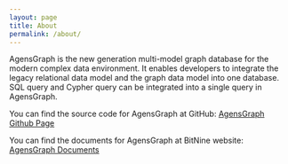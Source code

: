 ```yaml
---
layout: page
title: About
permalink: /about/
---
```


AgensGraph is the new generation multi-model graph database for the modern complex data environment. It enables developers to integrate the legacy relational data model and the graph data model into one database. SQL query and Cypher query can be integrated into a single query in AgensGraph.

You can find the source code for AgensGraph at GitHub:
[AgensGraph Github Page][AgensGraph-github] 

You can find the documents for AgensGraph at BitNine website:
[AgensGraph Documents][AgensGraph-docs]


[AgensGraph-github]: https://github.com/bitnine-oss/agensgraph
[AgensGraph-docs]: https://bitnine.net/documentation
